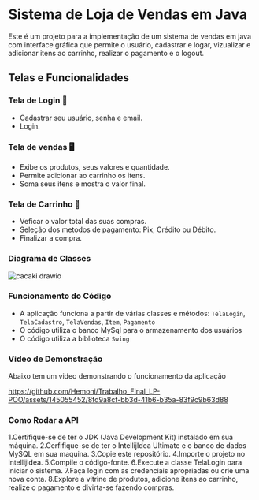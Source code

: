 # Sistema de Loja de Vendas em Java
Este é um projeto para a implementação de um sistema de vendas em java com interface gráfica que permite o usuário, cadastrar e logar, vizualizar e adicionar itens ao carrinho, realizar o pagamento e o logout.

## Telas e Funcionalidades

### Tela de Login 👤

- Cadastrar seu usuário, senha e email.
- Login. 

### Tela de vendas 🖥️

- Exibe os produtos, seus valores e quantidade.
- Permite adicionar ao carrinho os itens.
- Soma seus itens e mostra o valor final.

### Tela de Carrinho 🛒

- Veficar o valor total das suas compras.
- Seleção dos metodos de pagamento: Pix, Crédito ou Débito.
- Finalizar a compra.

### Diagrama de Classes
![cacaki drawio](https://github.com/Hemoni/Trabalho_Final_LP-POO/assets/145055452/e21bf077-32f9-4f59-b5fc-b466e5f5543e)


### Funcionamento do Código

- A aplicação funciona a partir de várias classes e métodos: `TelaLogin`, `TelaCadastro`, `TelaVendas`, `Item`, `Pagamento`
- O código utiliza o banco MySql para o armazenamento dos usuários
- O código utiliza a biblioteca `Swing`

### Video de Demonstração
Abaixo tem um video demonstrando o funcionamento da aplicação

https://github.com/Hemoni/Trabalho_Final_LP-POO/assets/145055452/8fd9a8cf-bb3d-41b6-b35a-83f9c9b63d88

### Como Rodar a API
1.Certifique-se de ter o JDK (Java Development Kit) instalado em sua máquina.
2.Cerfifique-se de ter o IntellijIdea Ultimate e o banco de dados MySQL em sua maquina.
3.Copie este repositório.
4.Importe o projeto no intellijIdea.
5.Compile o código-fonte.
6.Execute a classe TelaLogin para iniciar o sistema.
7.Faça login com as credenciais apropriadas ou crie uma nova conta.
8.Explore a vitrine de produtos, adicione itens ao carrinho, realize o pagamento e divirta-se fazendo compras.

